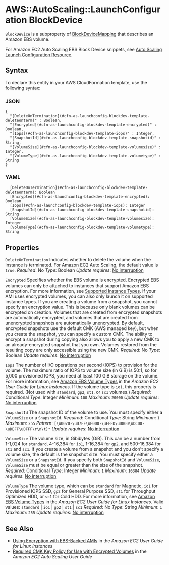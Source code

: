 # AWS::AutoScaling::LaunchConfiguration BlockDevice<a name="aws-properties-as-launchconfig-blockdev-template"></a>

 `BlockDevice` is a subproperty of [BlockDeviceMapping](https://docs.aws.amazon.com/AWSCloudFormation/latest/UserGuide/aws-properties-as-launchconfig-blockdev-mapping.html) that describes an Amazon EBS volume\.

For Amazon EC2 Auto Scaling EBS Block Device snippets, see [Auto Scaling Launch Configuration Resource](https://docs.aws.amazon.com/AWSCloudFormation/latest/UserGuide/quickref-autoscaling.html#scenario-as-launch-config)\.

## Syntax<a name="aws-properties-as-launchconfig-blockdev-template-syntax"></a>

To declare this entity in your AWS CloudFormation template, use the following syntax:

### JSON<a name="aws-properties-as-launchconfig-blockdev-template-syntax.json"></a>

```
{
  "[DeleteOnTermination](#cfn-as-launchconfig-blockdev-template-deleteonterm)" : Boolean,
  "[Encrypted](#cfn-as-launchconfig-blockdev-template-encrypted)" : Boolean,
  "[Iops](#cfn-as-launchconfig-blockdev-template-iops)" : Integer,
  "[SnapshotId](#cfn-as-launchconfig-blockdev-template-snapshotid)" : String,
  "[VolumeSize](#cfn-as-launchconfig-blockdev-template-volumesize)" : Integer,
  "[VolumeType](#cfn-as-launchconfig-blockdev-template-volumetype)" : String
}
```

### YAML<a name="aws-properties-as-launchconfig-blockdev-template-syntax.yaml"></a>

```
  [DeleteOnTermination](#cfn-as-launchconfig-blockdev-template-deleteonterm): Boolean
  [Encrypted](#cfn-as-launchconfig-blockdev-template-encrypted): Boolean
  [Iops](#cfn-as-launchconfig-blockdev-template-iops): Integer
  [SnapshotId](#cfn-as-launchconfig-blockdev-template-snapshotid): String
  [VolumeSize](#cfn-as-launchconfig-blockdev-template-volumesize): Integer
  [VolumeType](#cfn-as-launchconfig-blockdev-template-volumetype): String
```

## Properties<a name="aws-properties-as-launchconfig-blockdev-template-properties"></a>

`DeleteOnTermination`  <a name="cfn-as-launchconfig-blockdev-template-deleteonterm"></a>
Indicates whether to delete the volume when the instance is terminated\. For Amazon EC2 Auto Scaling, the default value is `true`\.
*Required*: No
*Type*: Boolean
*Update requires*: [No interruption](https://docs.aws.amazon.com/AWSCloudFormation/latest/UserGuide/using-cfn-updating-stacks-update-behaviors.html#update-no-interrupt)

`Encrypted`  <a name="cfn-as-launchconfig-blockdev-template-encrypted"></a>
Specifies whether the EBS volume is encrypted\. Encrypted EBS volumes can only be attached to instances that support Amazon EBS encryption\. For more information, see [Supported Instance Types](https://docs.aws.amazon.com/AWSEC2/latest/UserGuide/EBSEncryption.html#EBSEncryption_supported_instances)\. If your AMI uses encrypted volumes, you can also only launch it on supported instance types\.
If you are creating a volume from a snapshot, you cannot specify an encryption value\. This is because only blank volumes can be encrypted on creation\. Volumes that are created from encrypted snapshots are automatically encrypted, and volumes that are created from unencrypted snapshots are automatically unencrypted\. By default, encrypted snapshots use the default CMK \(AWS managed key\), but when you create the snapshot, you can specify a custom CMK\. The ability to encrypt a snapshot during copying also allows you to apply a new CMK to an already\-encrypted snapshot that you own\. Volumes restored from the resulting copy are only accessible using the new CMK\.
*Required*: No
*Type*: Boolean
*Update requires*: [No interruption](https://docs.aws.amazon.com/AWSCloudFormation/latest/UserGuide/using-cfn-updating-stacks-update-behaviors.html#update-no-interrupt)

`Iops`  <a name="cfn-as-launchconfig-blockdev-template-iops"></a>
The number of I/O operations per second \(IOPS\) to provision for the volume\. The maximum ratio of IOPS to volume size \(in GiB\) is 50:1, so for 5,000 provisioned IOPS, you need at least 100 GiB storage on the volume\. For more information, see [Amazon EBS Volume Types](https://docs.aws.amazon.com/AWSEC2/latest/UserGuide/EBSVolumeTypes.html) in the *Amazon EC2 User Guide for Linux Instances*\.
If the volume type is `io1`, this property is required\. \(Not used with `standard`, `gp2`, `st1`, or `sc1` volumes\.\)
*Required*: Conditional
*Type*: Integer
*Minimum*: `100`
*Maximum*: `20000`
*Update requires*: [No interruption](https://docs.aws.amazon.com/AWSCloudFormation/latest/UserGuide/using-cfn-updating-stacks-update-behaviors.html#update-no-interrupt)

`SnapshotId`  <a name="cfn-as-launchconfig-blockdev-template-snapshotid"></a>
The snapshot ID of the volume to use\.
You must specify either a `VolumeSize` or a `SnapshotId`\.
*Required*: Conditional
*Type*: String
*Minimum*: `1`
*Maximum*: `255`
*Pattern*: `[\u0020-\uD7FF\uE000-\uFFFD\uD800\uDC00-\uDBFF\uDFFF\r\n\t]*`
*Update requires*: [No interruption](https://docs.aws.amazon.com/AWSCloudFormation/latest/UserGuide/using-cfn-updating-stacks-update-behaviors.html#update-no-interrupt)

`VolumeSize`  <a name="cfn-as-launchconfig-blockdev-template-volumesize"></a>
The volume size, in Gibibytes \(GiB\)\.
This can be a number from 1\-1,024 for `standard`, 4\-16,384 for `io1`, 1\-16,384 for `gp2`, and 500\-16,384 for `st1` and `sc1`\.
If you create a volume from a snapshot and you don't specify a volume size, the default is the snapshot size\.
You must specify either a `VolumeSize` or a `SnapshotId`\. If you specify both `SnapshotId` and `VolumeSize`, `VolumeSize` must be equal or greater than the size of the snapshot\.
*Required*: Conditional
*Type*: Integer
*Minimum*: `1`
*Maximum*: `16384`
*Update requires*: [No interruption](https://docs.aws.amazon.com/AWSCloudFormation/latest/UserGuide/using-cfn-updating-stacks-update-behaviors.html#update-no-interrupt)

`VolumeType`  <a name="cfn-as-launchconfig-blockdev-template-volumetype"></a>
The volume type, which can be `standard` for Magnetic, `io1` for Provisioned IOPS SSD, `gp2` for General Purpose SSD, `st1` for Throughput Optimized HDD, or `sc1` for Cold HDD\. For more information, see [Amazon EBS Volume Types](https://docs.aws.amazon.com/AWSEC2/latest/UserGuide/EBSVolumeTypes.html) in the *Amazon EC2 User Guide for Linux Instances*\.
Valid values: `standard` \| `io1` \| `gp2` \| `st1` \| `sc1`
*Required*: No
*Type*: String
*Minimum*: `1`
*Maximum*: `255`
*Update requires*: [No interruption](https://docs.aws.amazon.com/AWSCloudFormation/latest/UserGuide/using-cfn-updating-stacks-update-behaviors.html#update-no-interrupt)

## See Also<a name="aws-properties-as-launchconfig-blockdev-template--seealso"></a>
+ [Using Encryption with EBS\-Backed AMIs](https://docs.aws.amazon.com/AWSEC2/latest/UserGuide/AMIEncryption.html) in the *Amazon EC2 User Guide for Linux Instances*
+ [Required CMK Key Policy for Use with Encrypted Volumes](https://docs.aws.amazon.com/autoscaling/ec2/userguide/key-policy-requirements-EBS-encryption.html) in the *Amazon EC2 Auto Scaling User Guide*

